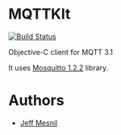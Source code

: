 MQTTKIt
=======

[![Build Status](https://travis-ci.org/jmesnil/MQTTKit.png?branch=master)](https://travis-ci.org/jmesnil/MQTTKit)

Objective-C client for MQTT 3.1

It uses [Mosquitto 1.2.2](http://mosquitto.org) library.

# Authors

* [Jeff Mesnil](http://jmesnil.net/)
